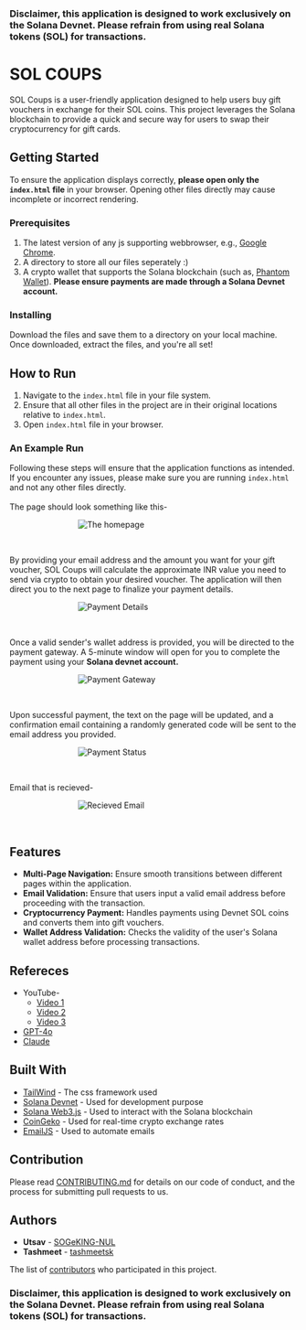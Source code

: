 ### Disclaimer, this application is designed to work exclusively on the Solana Devnet. Please refrain from using real Solana tokens (SOL) for transactions.

# SOL COUPS

SOL Coups is a user-friendly application designed to help users buy gift vouchers in exchange for their SOL coins. This project leverages the Solana blockchain to provide a quick and secure way for users to swap their cryptocurrency for gift cards.<br>

## Getting Started

To ensure the application displays correctly, **please open only the `index.html` file** in your browser. Opening other files directly may cause incomplete or incorrect rendering.

### Prerequisites

1. The latest version of any js supporting webbrowser, e.g., [Google Chrome](https://www.google.com/chrome/what-you-make-of-it/).
2. A directory to store all our files seperately :)
3. A crypto wallet that supports the Solana blockchain (such as, [Phantom Wallet](https://phantom.app/)). **Please ensure payments are made through a Solana Devnet account.**

### Installing

Download the files and save them to a directory on your local machine. Once downloaded, extract the files, and you're all set!

## How to Run

1. Navigate to the `index.html` file in your file system.
2. Ensure that all other files in the project are in their original locations relative to `index.html`.
3. Open `index.html` file in your browser. 

### An Example Run

Following these steps will ensure that the application functions as intended.
If you encounter any issues, please make sure you are running `index.html` and not any other files directly.<br>
<br>
The page should look something like this-

<dl><dd><dl><dd><dl><dd>
  <div>
    <img src='images/page1.png' alt='The homepage'>
  </div>
</dd></dl></dd></dl></dd></dl>
<br>

By providing your email address and the amount you want for your gift voucher, SOL Coups will calculate the approximate INR value you need to send via crypto to obtain your desired voucher. The application will then direct you to the next page to finalize your payment details.

<dl><dd><dl><dd><dl><dd>
  <div>
    <img src='images/page2.png' alt='Payment Details'>
  </div>
</dd></dl></dd></dl></dd></dl>
<br>

Once a valid sender's wallet address is provided, you will be directed to the payment gateway. A 5-minute window will open for you to complete the payment using your **Solana devnet account.**

<dl><dd><dl><dd><dl><dd>
  <div>
    <img src='images/page3.1.png' alt='Payment Gateway'>
  </div>
</dd></dl></dd></dl></dd></dl>
<br>

Upon successful payment, the text on the page will be updated, and a confirmation email containing a randomly generated code will be sent to the email address you provided.

<dl><dd><dl><dd><dl><dd>
  <div>
    <img src='images/page3.2.png' alt='Payment Status'>
  </div>
</dd></dl></dd></dl></dd></dl>
<br>

Email that is recieved-
<dl><dd><dl><dd><dl><dd>
  <div>
    <img src='images/email.png' alt='Recieved Email'>
  </div>
</dd></dl></dd></dl></dd></dl>
<br>

## Features

- **Multi-Page Navigation:** Ensure smooth transitions between different pages within the application.
- **Email Validation:** Ensure that users input a valid email address before proceeding with the transaction.
- **Cryptocurrency Payment:** Handles payments using Devnet SOL coins and converts them into gift vouchers.
- **Wallet Address Validation:** Checks the validity of the user's Solana wallet address before processing transactions.

## Refereces

- YouTube-
  - [Video 1](https://youtube.com/playlist?list=PLVKLWop9wWA82pZoyylZD2VF2c7MR8_5I&si=AQqzgid9qSuKjcjZ)
  - [Video 2](https://youtu.be/pNzT3hgFbpg)
  - [Video 3](https://www.youtube.com/watch?v=pN-bx6NfDmg)
- [GPT-4o](https://chatgpt.com/)
- [Claude](https://claude.ai)

## Built With

* [TailWind](https://cdn.tailwindcss.com/) - The css framework used
* [Solana Devnet](https://api.devnet.solana.com/) - Used for development purpose
* [Solana Web3.js](https://solana-labs.github.io/solana-web3.js/) - Used to interact with the Solana blockchain
* [CoinGeko](https://www.coingecko.com/) - Used for real-time crypto exchange rates
* [EmailJS](https://www.emailjs.com/) - Used to automate emails

## Contribution

Please read [CONTRIBUTING.md](https://gist.github.com/SOGeKING-NUL/SOL-Coups-100xdevs-/edit/updated-ui/CONTRIBUTING.md) for details on our code of conduct, and the process for submitting pull requests to us.

## Authors

* **Utsav** - [SOGeKING-NUL](https://github.com/SOGeKING-NUL/)
* **Tashmeet** - [tashmeetsk](https://github.com/tashmeetsk/)

The list of [contributors](https://github.com/SOGeKING-NUL/SOL-Coups-100xdevs-/contributors) who participated in this project.

### Disclaimer, this application is designed to work exclusively on the Solana Devnet. Please refrain from using real Solana tokens (SOL) for transactions.
